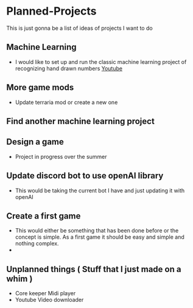 # Planned-Projects
This is just gonna be a list of ideas of projects I want to do

## Machine Learning
- I would like to set up and run the classic machine learning project of recognizing hand drawn numbers [Youtube](<https://www.youtube.com/watch?v=bte8Er0QhDg>)

## More game mods
- Update terraria mod or create a new one

## Find another machine learning project

## Design a game
- Project in progress over the summer

## Update discord bot to use openAI library
- This would be taking the current bot I have and just updating it with openAI

## Create a first game
- This would either be something that has been done before or the concept is simple. As a first game it should be easy and simple and nothing complex.
- 

## Unplanned things ( Stuff that I just made on a whim )
- Core keeper Midi player
- Youtube Video downloader
